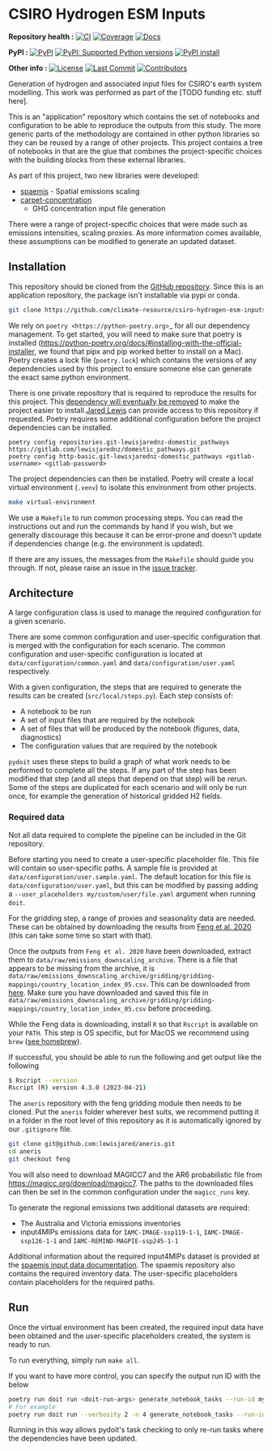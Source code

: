 # CSIRO Hydrogen ESM Inputs

<!---
Can use start-after and end-before directives in docs, see
https://myst-parser.readthedocs.io/en/latest/syntax/organising_content.html#inserting-other-documents-directly-into-the-current-document
-->

<!--- sec-begin-description -->

**Repository health :**
[![CI](https://github.com/climate-resource/csiro-hydrogen-esm-inputs/actions/workflows/ci.yaml/badge.svg?branch=main)](https://github.com/climate-resource/csiro-hydrogen-esm-inputs/actions/workflows/ci.yaml)
[![Coverage](https://codecov.io/gh/climate-resource/csiro-hydrogen-esm-inputs/branch/main/graph/badge.svg)](https://codecov.io/gh/climate-resource/csiro-hydrogen-esm-inputs)
[![Docs](https://readthedocs.org/projects/csiro-export/badge/?version=latest)](https://csiro-export.readthedocs.io)

**PyPI :**
[![PyPI](https://img.shields.io/pypi/v/csiro-export.svg)](https://pypi.org/project/csiro-export/)
[![PyPI: Supported Python versions](https://img.shields.io/pypi/pyversions/csiro-export.svg)](https://pypi.org/project/csiro-export/)
[![PyPI install](https://github.com/climate-resource/csiro-hydrogen-esm-inputs/actions/workflows/install.yaml/badge.svg?branch=main)](https://github.com/climate-resource/csiro-hydrogen-esm-inputs/actions/workflows/install.yaml)

**Other info :**
[![License](https://img.shields.io/github/license/climate-resource/csiro-hydrogen-esm-inputs.svg)](https://github.com/climate-resource/csiro-hydrogen-esm-inputs/blob/main/LICENSE)
[![Last Commit](https://img.shields.io/github/last-commit/climate-resource/csiro-hydrogen-esm-inputs.svg)](https://github.com/climate-resource/csiro-hydrogen-esm-inputs/commits/main)
[![Contributors](https://img.shields.io/github/contributors/climate-resource/csiro-hydrogen-esm-inputs.svg)](https://github.com/climate-resource/csiro-hydrogen-esm-inputs/graphs/contributors)


<!--- sec-end-description -->

Generation of hydrogen and associated input files for CSIRO's earth system
modelling. This work was performed as part of the [TODO funding etc. stuff
here].

This is an "application" repository which contains the set of notebooks and
configuration to be able to reproduce the outputs from this study. The more
generic parts of the methodology are contained in other python libraries so
they can be reused by a range of other projects. This project contains a
tree of notebooks in that are the glue that combines the project-specific
choices with the building blocks from these external libraries.

As part of this project, two new libraries were developed:

* [spaemis](https://spaemis.readthedocs.com/) - Spatial emissions scaling
* [carpet-concentration](https://github.com/climate-resource/carpet-concentrations)
    - GHG concentration input file generation

There were a range of project-specific choices that were made such as emissions
intensities, scaling proxies. As more information comes available, these assumptions
can be modified to generate an updated dataset.

## Installation
<!--- sec-begin-installation -->

This repository should be cloned from the [GitHub repository](https://github.com/climate-resource/csiro-hydrogen-esm-inputs).
Since this is an application repository, the package isn't installable via pypi or
conda.

```bash
git clone https://github.com/climate-resource/csiro-hydrogen-esm-inputs.git
```

We rely on `poetry <https://python-poetry.org>`_ for all our dependency
management. To get started, you will need to make sure that poetry is installed
(https://python-poetry.org/docs/#installing-with-the-official-installer, we
found that pipx and pip worked better to install on a Mac). Poetry creates a lock file
(`poetry.lock`) which contains the versions of any dependencies used by this project
to ensure someone else can generate the exact same python environment.

There is one private repository that is required to reproduce the results for this project.
This [dependency will eventually be removed](https://github.com/climate-resource/csiro/csiro-hydrogen-esm-inputs/-/issues/16)
to make the project easier to install.[Jared Lewis](mailto:jared.lewis@climate-resource.com)
can provide access to this repository if requested. Poetry requires some additional
configuration before the project dependencies can be installed.

```
poetry config repositories.git-lewisjarednz-domestic_pathways https://gitlab.com/lewisjarednz/domestic_pathways.git
poetry config http-basic.git-lewisjarednz-domestic_pathways <gitlab-username> <gitlab-password>
```

The project dependencies can then be installed. Poetry will create a local virtual
environment (`.venv`) to isolate this environment from other projects.

```bash
make virtual-environment
```

We use a `Makefile` to run common processing steps.
You can read the instructions out and run the commands by hand if you wish,
but we generally discourage this because it can be error-prone and doesn't
update if dependencies change (e.g. the environment is updated).

If there are any issues, the messages from the `Makefile` should guide you
through. If not, please raise an issue in the
[issue tracker](https://github.com/climate-resource/csiro-hydrogen-esm-inputs/-/issues).

<!--- sec-end-installation -->

## Architecture

A large configuration class is used to manage the required configuration for
a given scenario.

There are some common configuration and user-specific configuration that is
merged with the configuration for each scenario. The common configuration and
user-specific configuration is located at `data/configuration/common.yaml` and
`data/configuration/user.yaml` respectively.

With a given configuration, the steps that are required to generate the results
can be created (`src/local/steps.py`). Each step consists of:

* A notebook to be run
* A set of input files that are required by the notebook
* A set of files that will be produced by the notebook (figures, data, diagnostics)
* The configuration values that are required by the notebook

`pydoit` uses these steps to build a graph of what work needs to be performed to
complete all the steps. If any part of the step has been modified that step (and
all steps that depend on that step) will be rerun. Some of the steps are duplicated
for each scenario and will only be run once, for example the generation of
historical gridded H2 fields.


### Required data

Not all data required to complete the pipeline can be included in the Git repository.

Before starting you need to create a user-specific placeholder file. This file will contain
so user-specific paths. A sample file is provided at `data/configuration/user.sample.yaml`. The
default location for this file is `data/configuration/user.yaml`, but this can be
modified by passing adding a `--user_placeholders my/custom/user/file.yaml` argument when
running `doit`.

For the gridding step, a range of proxies and seasonality data are needed. These
can be obtained by downloading the results from
[Feng et al. 2020](https://zenodo.org/record/2538194) (this can take
some time so start with that).

Once the outputs from `Feng et al. 2020` have been downloaded, extract them to
`data/raw/emissions_downscaling_archive`. There is a file that appears to be
missing from the archive, it is
`data/raw/emissions_downscaling_archive/gridding/gridding-mappings/country_location_index_05.csv`.
This can be downloaded from
[here](https://github.com/iiasa/emissions_downscaling/blob/master/input/gridding/gridding-mappings/country_location_index_05.csv).
Make sure you have downloaded and saved this file in
`data/raw/emissions_downscaling_archive/gridding/gridding-mappings/country_location_index_05.csv`
before proceeding.

While the Feng data is downloading, install `R` so that
`Rscript` is available on your `PATH`. This step is OS specific, but for MacOS
we recommend using `brew` ([see homebrew](https://brew.sh/)).

If successful, you should be able to run the following and get output like the following

```bash
$ Rscript --version
Rscript (R) version 4.3.0 (2023-04-21)
```

The `aneris` repository with the feng gridding module then needs to be cloned.
Put the `aneris` folder wherever best suits, we recommend putting it in a
folder in the root level of this repository as it is automatically ignored by
our `.gitignore` file.

```bash
git clone git@github.com:lewisjared/aneris.git
cd aneris
git checkout feng
```

You will also need to download MAGICC7 and the AR6 probabilistic file from
https://magicc.org/download/magicc7. The paths to the downloaded files can
then be set in the common configuration under the `magicc_runs` key.

To generate the regional emissions two additional datasets are required:

* The Australia and Victoria emissions inventories
* input4MIPs emissions data for `IAMC-IMAGE-ssp119-1-1`, `IAMC-IMAGE-ssp126-1-1`
  and `IAMC-REMIND-MAGPIE-ssp245-1-1`

Additional information about the required input4MIPs dataset is provided at
the [spaemis input data documentation](https://spaemis.readthedocs.io/en/latest/input_data.html).
The spaemis repository also contains the required inventory data.
The user-specific placeholders contain placeholders for the required paths.

## Run

Once the virtual environment has been created, the required input data have been obtained
and the user-specific placeholders created, the system is ready to run.

To run everything, simply run `make all`.

If you want to have more control, you can specify the output run ID with the
below

```sh
poetry run doit run <doit-run-args> generate_notebook_tasks --run-id myrun <tasks-to-run>
# For example
poetry run doit run --verbosity 2 -n 4 generate_notebook_tasks --run-id myrun  display_info "Create input4MIPs checklist file"
```

Running in this way allows pydoit's task checking to only re-run tasks where the dependencies have been updated.
